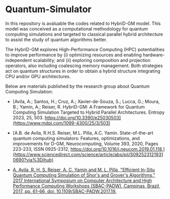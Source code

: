 # Quantum-Simulator

In this repository is avaluable the codes related to HybriD-GM model. This model was conceived as a computational methodology for quantum computing simulations and targeted to classical parallel hybrid architecture to assist the study of quantum algorithms better. 

The HybriD-GM explores High-Performance Computing (HPC) potentialities to improve performance by (i) optimizing resources and enabling hardware-independent scalability; and (ii) exploring composition and projection operators, also including coalescing memory management. Both strategies act on quantum structures in order to obtain a hybrid structure integrating CPU and/or GPU architectures.

Below are materials published by the research group about Quantum Computing Simulation:

* [Avila, A.; Santos, H.; Cruz, A.; Xavier-de-Souza, S.; Lucca, G.; Moura, B.; Yamin, A.; Reiser, R. HybriD-GM: A Framework for Quantum Computing Simulation Targeted to Hybrid Parallel Architectures. Entropy 2023, 25, 503. https://doi.org/10.3390/e25030503](https://www.mdpi.com/1099-4300/25/3/503)

* [A.B. de Avila, R.H.S. Reiser, M.L. Pilla, A.C. Yamin. State-of-the-art quantum computing simulators: Features, optimizations, and improvements for D-GM,
Neurocomputing, Volume 393, 2020, Pages 223-233, ISSN 0925-2312, https://doi.org/10.1016/j.neucom.2019.01.118.](https://www.sciencedirect.com/science/article/abs/pii/S0925231219310690?via%3Dihub)

* [A. Avila, R. H. S. Reiser, A. C. Yamin and M. L. Pilla, "Efficient In-Situ Quantum Computing Simulation of Shor's and Grover's Algorithms," 2017 International Symposium on Computer Architecture and High Performance Computing Workshops (SBAC-PADW), Campinas, Brazil, 2017, pp. 61-66, doi: 10.1109/SBAC-PADW.2017.19.](https://ieeexplore.ieee.org/document/8109007)
